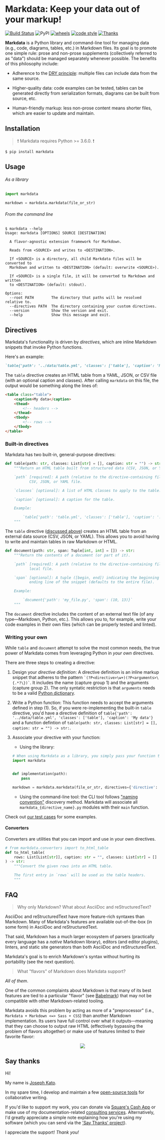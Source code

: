 # Markdata: Keep your data out of your markup!

[![Build Status](https://img.shields.io/travis/errata-ai/vale/master.svg?logo=travis)](https://travis-ci.org/errata-ai/markdata) ![PyPI](https://img.shields.io/pypi/v/markdata.svg?colorB=blue&style=flat) [![wheels](https://img.shields.io/badge/wheels-%E2%9C%93-4c1.svg?longCache=true&logo=python&logoColor=white)](https://pypi.org/project/markdata/#files) [![code style](https://img.shields.io/badge/code%20style-black-%23000.svg)](https://black.readthedocs.io/en/stable/) [![Thanks](https://img.shields.io/badge/say-thanks-ff69b4.svg?logo=gratipay&amp;logoColor=white)](#say-thanks)

**Markdata** is a Python library and command-line tool for managing data (e.g., code, diagrams, tables, etc.) in Markdown files. Its goal is to promote one simple rule: prose and non-prose supplements (collectively referred to as "data") should be managed separately whenever possible. The benefits of this philosophy include:

- Adherence to the [DRY principle](https://en.wikipedia.org/wiki/Don%27t_repeat_yourself): multiple files can include data from the same source.

- Higher-quality data: code examples can be tested, tables can be generated directly from serialization formats, diagrams can be built from source, etc.

- Human-friendly markup: less non-prose content means shorter files, which are easier to update and maintain.

## Installation

> :exclamation: Markdata requires Python >= 3.6.0. :exclamation:

```console
$ pip install markdata
```

## Usage

###### As a library

```python
import markdata

markdown = markdata.markdata(file_or_str)
```

###### From the command line

```console
$ markdata --help
Usage: markdata [OPTIONS] SOURCE [DESTINATION]

  A flavor-agnostic extension framework for Markdown.

  Reads from <SOURCE> and writes to <DESTINATION>.

  If <SOURCE> is a directory, all child Markdata files will be converted to
  Markdown and written to <DESTINATION> (default: overwrite <SOURCE>).

  If <SOURCE> is a single file, it will be converted to Markdown and written
  to <DESTINATION> (default: stdout).

Options:
  --root PATH        The directory that paths will be resolved relative to.
  --directives PATH  The directory containing your custom directives.
  --version          Show the version and exit.
  --help             Show this message and exit.
```

## Directives

Markdata's functionality is driven by *directives*, which are inline Markdown snippets that invoke Python functions.

Here's an example:

```markdown
`table{'path': '../data/table.yml', 'classes': ['table'], 'caption': 'My data'}`
```

The `table` directive creates an HTML table from a YAML, JSON, or CSV file (with an optional caption and classes). After calling `markdata` on this file, the output would be something along the lines of:

```html
<table class="table">
    <caption>My data</caption>
    <thead>
        <!-- headers -->
    </thead>
    <tbody>
        <!-- rows -->
    </tbody>
</table>
```

### Built-in directives

Markdata has two built-in, general-purpose directives:

```python
def table(path: str, classes: List[str] = [], caption: str = "") -> str:
    """Return an HTML table built from structured data (CSV, JSON, or YAML).

    `path` [required]: A path (relative to the directive-containing file) to a
           CSV, JSON, or YAML file.

    `classes` [optional]: A list of HTML classes to apply to the table.

    `caption` [optional]: A caption for the table.

    Example:

        `table{'path': 'table.yml', 'classes': ['table'], 'caption': '...'}`
    """
```

The `table` directive ([discussed above](#directives)) creates an HTML table from an external data source (CSV, JSON, or YAML). This allows you to avoid having to write and maintain tables in raw Markdown or HTML.

```python
def document(path: str, span: Tuple[int, int] = []) -> str:
    """Return the contents of a document (or part of it).

    `path` [required]: A path (relative to the directive-containing file) to a
           local file.

    `span` [optional]: A tuple ([begin, end]) indicating the beginning and
           ending line of the snippet (defaults to the entire file).

    Example:

        `document{'path': 'my_file.py', 'span': (10, 13)}`
    """
```

The `document` directive includes the content of an external text file (of any type&mdash;Markdown, Python, etc.). This allows you to, for example, write your code examples in their own files (which can be properly tested and linted).

### Writing your own

While `table` and `document` attempt to solve the most common needs, the true power of Markdata comes from leveraging Python in *your own* directives.

There are three steps to creating a directive:

1. Design your *directive definition*:  A directive definition is an inline markup snippet that adheres to the pattern ``` `(?P<directive>\w+)(?P<arguments>\{.*?\})` ```. It includes the name (capture group 1) and the arguments (capture group 2). The only syntatic restriction is that `arguments` needs to be a valid [Python dictionary](https://docs.python.org/3.7/tutorial/datastructures.html#dictionaries).

2. Write a Python function: This function needs to accept the arguments defined in step (1). So, if you were re-implementing the built-in `table` directive, you'd have a directive definition of `table{'path': '../data/table.yml', 'classes': ['table'], 'caption': 'My data'}` and a function defintion of `table(path: str, classes: List[str] = [], caption: str = "") -> str:`.

3. Associate your directive with your function:

    - Using the library:
    ```python
    # When using Markdata as a library, you simply pass your function to `markdata`:
    import markdata


    def implementation(path):
        pass

    markdown = markdata.markdata(file_or_str, directives={'directive': implementation})
    ```
    - Using the command-line tool: the CLI tool follows ["naming convention"](https://packaging.python.org/guides/creating-and-discovering-plugins/#using-naming-convention) discovery method. Markdata will associate all `markdata_{directive_name}.py` modules with their `main` function.

Check out [our test cases](https://github.com/errata-ai/Markdata/tree/master/tests) for some examples.

#### Converters

Converters are utilities that you can import and use in your own directives.

```python
# from markdata.converters import to_html_table
def to_html_table(
    rows: List[List[str]], caption: str = "", classes: List[str] = []
) -> str:
    """Convert the given rows into an HTML table.

    The first entry in `rows` will be used as the table headers.
    """
```

## FAQ

> Why only Markdown? What about AsciiDoc and reStructuredText?

AsciiDoc and reStructuredText have more feature-rich syntaxes than Markdown. Many of Markdata's features are available out-of-the-box (in some form) in AsciiDoc and reStructuredText.

That said, Markdown has a much larger ecosystem of parsers (practically every language has a *native* Markdown library), editors (and editor plugins), linters, and static site generators than both AsciiDoc and reStructuredText.

Markdata's goal is to enrich Markdown's syntax without hurting its portability (see the next question).

> What "flavors" of Markdown does Markdata support?

*All of them*.

One of the common complaints about Markdown is that many of its best features are tied to a particular "flavor" (see [Babelmark](https://johnmacfarlane.net/babelmark2/faq.html)) that may not be compatible with other Markdown-related tooling.

Markdata avoids this problem by acting as more of a "preprocessor" (i.e., `Markdata + Markdown <=> Sass + CSS`) than another Markdown implementation. Its users have full control over what it outputs&mdash;meaning that they can choose to output raw HTML (effectively bypassing the problem of flavors altogether) or make use of features limited to their favorite flavor:

<p align="center">
  <img src ="https://user-images.githubusercontent.com/8785025/52157384-8b1b5780-2643-11e9-83de-828d2e541742.png"/>
</p>

## Say thanks

Hi!

My name is [Joseph Kato](https://github.com/jdkato).

In my spare time, I develop and maintain a few [open-source tools](https://github.com/errata-ai) for collaborative writing.

If you'd like to support my work, you can donate via [Square's Cash App](https://cash.me/$jdkato) or make use of my documentation-related [consulting services](https://errata.ai/about/). Alternatively, I'd greatly appreciate a simple note explaining how you're using my software (which you can send via the ['Say Thanks' project](https://saythanks.io/to/jdkato)).

I appreciate the support! _Thank you!_
